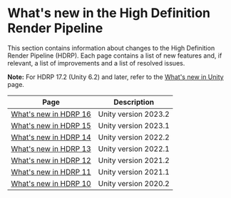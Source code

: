 # What's new in the High Definition Render Pipeline

This section contains information about changes to the High Definition Render Pipeline (HDRP). Each page contains a list of new features and, if relevant, a list of improvements and a list of resolved issues.

**Note:** For HDRP 17.2 (Unity 6.2) and later, refer to the [What's new in Unity](https://docs.unity3d.com/6000.2/Documentation/Manual/WhatsNewUnity6Preview.html) page.

| Page| Description|
|-| -|
| [What's new in HDRP 16](whats-new-16.md) | Unity version 2023.2|
| [What's new in HDRP 15](whats-new-15.md) | Unity version 2023.1|
| [What's new in HDRP 14](whats-new-14.md) |Unity version 2022.2 |
| [What's new in HDRP 13](whats-new-13.md) |Unity version 2022.1|
| [What's new in HDRP 12](whats-new-12.md) | Unity version 2021.2|
| [What's new in HDRP 11](whats-new-11.md) |Unity version 2021.1|
| [What's new in HDRP 10](whats-new-10.md) | Unity version 2020.2|
